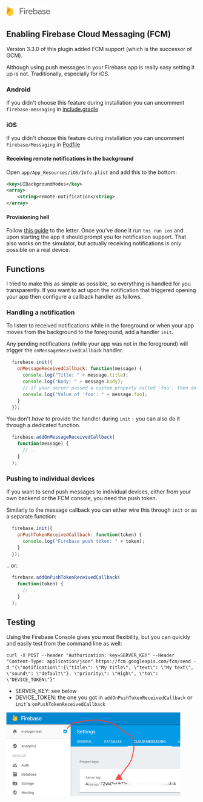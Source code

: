 <img src="images/firebase-logo.png" width="116px" height="32px" alt="Firebase"/>

## Enabling Firebase Cloud Messaging (FCM)
Version 3.3.0 of this plugin added FCM support (which is the successor of GCM).

Although using push messages in your Firebase app is really easy setting it up is not. Traditionally, especially for iOS.

### Android
If you didn't choose this feature during installation you can uncomment `firebase-messaging` in [include.gradle](../platforms/android/include.gradle)

### iOS
If you didn't choose this feature during installation you can uncomment `Firebase/Messaging` in [Podfile](../platforms/ios/Podfile)

#### Receiving remote notifications in the background
Open `app/App_Resources/iOS/Info.plist` and add this to the bottom:

```xml
<key>UIBackgroundModes</key>
<array>
	<string>remote-notification</string>
</array>
```

#### Provisioning hell
Follow [this guide](https://firebase.google.com/docs/cloud-messaging/ios/certs) to the letter. Once you've done it run `tns run ios` and upon starting the app it should prompt you for notification support. That also works on the simulator, but actually receiving notifications is _only_ possible on a real device.

## Functions
I tried to make this as simple as possible, so everything is handled for you transparently. If you want to act upon the notification that triggered opening your app then configure a callback handler as follows.

### Handling a notification
To listen to received notifications while in the foreground or when your app moves from the background to the foreground, add a handler `init`.

Any pending notifications (while your app was not in the foreground) will trigger the `onMessageReceivedCallback` handler.

```js
  firebase.init({
    onMessageReceivedCallback: function(message) {
      console.log("Title: " + message.title);
      console.log("Body: " + message.body);
      // if your server passed a custom property called 'foo', then do this:
      console.log("Value of 'foo': " + message.foo);
    }
  });
```

You don't _have_ to provide the handler during `init` - you can also do it through a dedicated function.

```js
  firebase.addOnMessageReceivedCallback(
    function(message) {
      // ..
    }
  );
```

### Pushing to individual devices
If you want to send push messages to individual devices, either from your own backend or the FCM console, you need the push token.

Similarly to the message callback you can either wire this through `init` or as a separate function:

```js
  firebase.init({
    onPushTokenReceivedCallback: function(token) {
      console.log("Firebase push token: " + token);
    }
  });
```

.. or:

```js
  firebase.addOnPushTokenReceivedCallback(
    function(token) {
      // ..
    }
  );
```

## Testing
Using the Firebase Console gives you most flexibility, but you can quickly and easily test from the command line as well:

```
curl -X POST --header "Authorization: key=SERVER_KEY" --Header "Content-Type: application/json" https://fcm.googleapis.com/fcm/send -d "{\"notification\":{\"title\": \"My title\", \"text\": \"My text\", \"sound\": \"default\"}, \"priority\": \"High\", \"to\": \"DEVICE_TOKEN\"}"
```

* SERVER_KEY: see below
* DEVICE_TOKEN: the one you got in `addOnPushTokenReceivedCallback` or `init`'s `onPushTokenReceivedCallback`

<img src="images/push-server-key.png" width="459px" height="220px" alt="Push server key"/>
